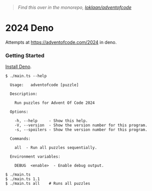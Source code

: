 > _Find this over in the monorepo, [loklaan/adventofcode](https://github.com/loklaan/adventofcode)_

# 2024 Deno

Attempts at https://adventofcode.com/2024 in deno.

### Getting Started

[Install Deno](https://deno.land/manual/getting_started/installation).

```text
$ ./main.ts --help

  Usage:   adventofcode [puzzle]

  Description:

    Run puzzles for Advent Of Code 2024

  Options:

    -h, --help     - Show this help.
    -V, --version  - Show the version number for this program.
    -s, --spoilers - Show the version number for this program.

  Commands:

    all  - Run all puzzles sequentially.

  Environment variables:

    DEBUG  <enable>  - Enable debug output.

$ ./main.ts
$ ./main.ts 1.1
$ ./main.ts all    # Runs all puzzles
```
